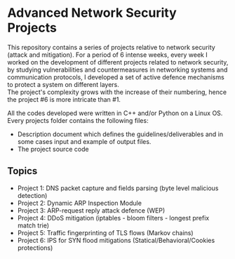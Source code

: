 # Advanced Network Security Projects
This repository contains a series of projects relative to network security (attack and mitigation).
For a period of 6 intense weeks, every week I worked on the development of different projects related to network security, by studying vulnerabilities and countermeasures in networking systems and communication protocols, I developed a set of active defence mechanisms to protect a system on different layers.  
The project's complexity grows with the increase of their numbering, hence the project #6 is more intricate than #1.

All the codes developed were written in C++ and/or Python on a Linux OS.  
Every projects folder contains the following files:
- Description document which defines the guidelines/deliverables and in some cases input and example of output files.
- The project source code

## Topics
- Project 1: DNS packet capture and fields parsing (byte level malicious detection)
- Project 2: Dynamic ARP Inspection Module
- Project 3: ARP-request reply attack defence (WEP)
- Project 4: DDoS mitigation (iptables - bloom filters - longest prefix match trie)
- Project 5: Traffic fingerprinting of TLS flows (Markov chains)
- Project 6: IPS for SYN flood mitigations (Statical/Behavioral/Cookies protections)
